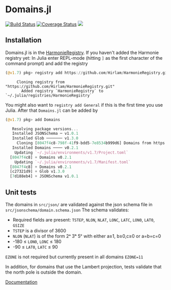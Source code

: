 Domains.jl
==========

[![Build Status](https://travis-ci.com/Hirlam/Domains.jl.svg?branch=master)](https://travis-ci.com/Hirlam/Domains.jl)
[![Coverage Status](https://coveralls.io/repos/github/Hirlam/Domains.jl/badge.svg?branch=master)](https://coveralls.io/github/Hirlam/Domains.jl?branch=master)
[![](https://img.shields.io/badge/docs-dev-blue.svg)](https://hirlam.github.io/Domains.jl/dev)


## Installation 

Domains.jl is in the [HarmonieRegistry](https://github.com/Hirlam/HarmonieRegistry). If you haven't added the Harmonie registry yet: In Julia enter REPL-mode (hitting `]` as the first character of the command prompt) and add the registry  


```julia 
(@v1.7) pkg> registry add https://github.com/Hirlam/HarmonieRegistry.git
```

```
     Cloning registry from "https://github.com/Hirlam/HarmonieRegistry.git"
       Added registry `HarmonieRegistry` to `~/.julia/registries/HarmonieRegistry`
```

You might also want to `registry add General`  if this is the first time you use Julia. After that `Domains.jl` can be added by

```julia
(@v1.7) pkg> add Domains
```
```julia
   Resolving package versions...
   Installed JSONSchema ─ v1.0.1
   Installed Glob ─────── v1.3.0
     Cloning [8047f4c8-798f-41f9-bdd5-7e8534b999d6] Domains from https://github.com/Hirlam/Domains.jl
   Installed Domains ──── v0.2.1
    Updating `~/.julia/environments/v1.7/Project.toml`
  [8047f4c8] + Domains v0.2.1
    Updating `~/.julia/environments/v1.7/Manifest.toml`
  [8047f4c8] + Domains v0.2.1
  [c27321d9] + Glob v1.3.0
  [7d188eb4] + JSONSchema v1.0.1
```

## Unit tests

The domains in `src/json/` are validated against the json schema file in `src/jsonschema/domain.schema.json`
The schema validates:
 * Required  fields are present: `TSTEP`, `NLON`, `NLAT`, `LONC`, `LATC`, `LON0`, `LAT0`, `GSIZE`
 * `TSTEP` is a divisor of 3600
 * `NLON` (`NLAT`) is of the form 2ᵃ 3ᵇ 5ᶜ with either a≥1, b≥0,c≥0 or a=b=c=0
 * -180 ≤ `LON0`, `LONC` ≤ 180
 * -90 ≤ `LAT0`, `LATC` ≤ 90
 
 `EZONE` is not required but currently present in all domains `EZONE=11`
 
 In addition, for domains that use the Lambert projection, tests validate that the north pole is outside the domain. 

[Documentation](https://hirlam.github.io/Domains.jl/dev)


